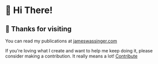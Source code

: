# 👋 Hi There!

## 🙌 Thanks for visiting

You can read my publications at [jameswassinger.com](https://jameswassinger.com)

If you're loving what I create and want to help me keep doing it, please consider making a contribution. It really means a lot! [Contribute](https://buymeacoffee.com/jameswassinger)


